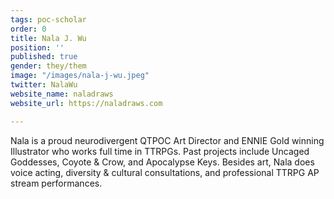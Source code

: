 ```yaml
---
tags: poc-scholar
order: 0
title: Nala J. Wu
position: ''
published: true
gender: they/them
image: "/images/nala-j-wu.jpeg"
twitter: NalaWu
website_name: naladraws
website_url: https://naladraws.com

---
```

Nala is a proud neurodivergent QTPOC Art Director and ENNIE Gold winning Illustrator who works full time in TTRPGs. Past projects include Uncaged Goddesses, Coyote & Crow, and Apocalypse Keys. Besides art, Nala does voice acting, diversity & cultural consultations, and professional TTRPG AP stream performances.